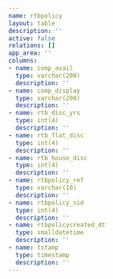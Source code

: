 ```yaml
---
name: rtbpolicy
layout: table
description: ''
active: false
relations: []
app_area: ''
columns:
- name: comp_avail
  type: varchar(200)
  description: ''
- name: comp_display
  type: varchar(200)
  description: ''
- name: rtb_disc_yrs
  type: int(4)
  description: ''
- name: rtb_flat_disc
  type: int(4)
  description: ''
- name: rtb_house_disc
  type: int(4)
  description: ''
- name: rtbpolicy_ref
  type: varchar(10)
  description: ''
- name: rtbpolicy_sid
  type: int(4)
  description: ''
- name: rtbpolicycreated_dt
  type: smalldatetime
  description: ''
- name: tstamp
  type: timestamp
  description: ''
---
```


